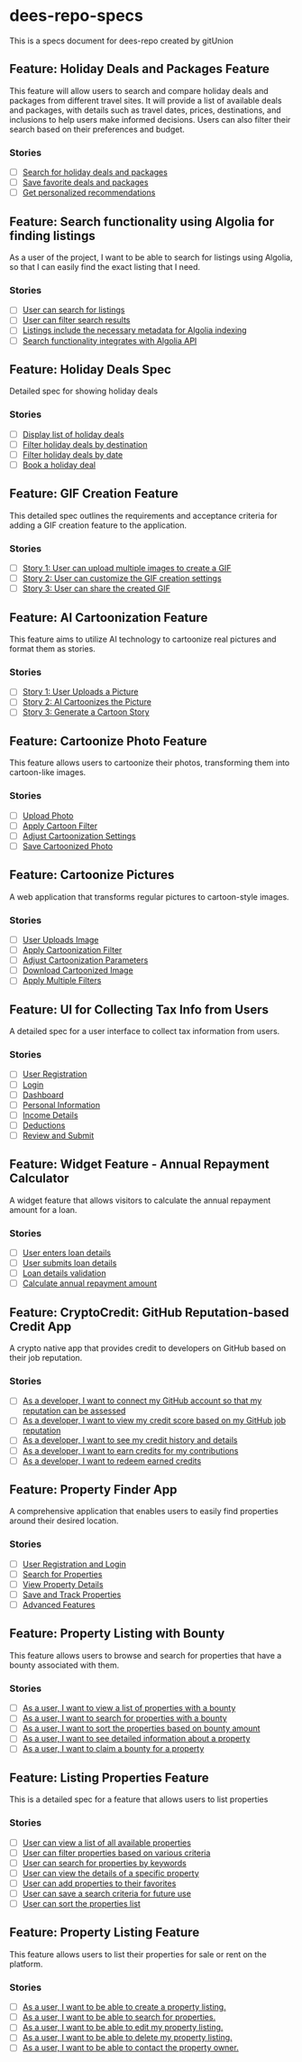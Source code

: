 # dees-repo-specs
This is a specs document for dees-repo created by gitUnion


## Feature: Holiday Deals and Packages Feature
This feature will allow users to search and compare holiday deals and packages from different travel sites. It will provide a list of available deals and packages, with details such as travel dates, prices, destinations, and inclusions to help users make informed decisions. Users can also filter their search based on their preferences and budget.
### Stories
- [ ] [Search for holiday deals and packages](https://github.com/Khalon-Bridge/dees-repo-specs/issues/1)
- [ ] [Save favorite deals and packages](https://github.com/Khalon-Bridge/dees-repo-specs/issues/2)
- [ ] [Get personalized recommendations](https://github.com/Khalon-Bridge/dees-repo-specs/issues/3)

## Feature: Search functionality using Algolia for finding listings
As a user of the project, I want to be able to search for listings using Algolia, so that I can easily find the exact listing that I need.
### Stories
- [ ] [User can search for listings](https://github.com/Khalon-Bridge/dees-repo-specs/issues/4)
- [ ] [User can filter search results](https://github.com/Khalon-Bridge/dees-repo-specs/issues/5)
- [ ] [Listings include the necessary metadata for Algolia indexing](https://github.com/Khalon-Bridge/dees-repo-specs/issues/6)
- [ ] [Search functionality integrates with Algolia API](https://github.com/Khalon-Bridge/dees-repo-specs/issues/7)

## Feature: Holiday Deals Spec
Detailed spec for showing holiday deals
### Stories
- [ ] [Display list of holiday deals](https://github.com/Khalon-Bridge/dees-repo-specs/issues/8)
- [ ] [Filter holiday deals by destination](https://github.com/Khalon-Bridge/dees-repo-specs/issues/9)
- [ ] [Filter holiday deals by date](https://github.com/Khalon-Bridge/dees-repo-specs/issues/10)
- [ ] [Book a holiday deal](https://github.com/Khalon-Bridge/dees-repo-specs/issues/11)

## Feature: GIF Creation Feature
This detailed spec outlines the requirements and acceptance criteria for adding a GIF creation feature to the application.
### Stories
- [ ] [Story 1: User can upload multiple images to create a GIF](https://github.com/Khalon-Bridge/dees-repo-specs/issues/12)
- [ ] [Story 2: User can customize the GIF creation settings](https://github.com/Khalon-Bridge/dees-repo-specs/issues/13)
- [ ] [Story 3: User can share the created GIF](https://github.com/Khalon-Bridge/dees-repo-specs/issues/14)

## Feature: AI Cartoonization Feature
This feature aims to utilize AI technology to cartoonize real pictures and format them as stories.
### Stories
- [ ] [Story 1: User Uploads a Picture](https://github.com/Khalon-Bridge/dees-repo-specs/issues/19)
- [ ] [Story 2: AI Cartoonizes the Picture](https://github.com/Khalon-Bridge/dees-repo-specs/issues/20)
- [ ] [Story 3: Generate a Cartoon Story](https://github.com/Khalon-Bridge/dees-repo-specs/issues/21)

## Feature: Cartoonize Photo Feature
This feature allows users to cartoonize their photos, transforming them into cartoon-like images.
### Stories
- [ ] [Upload Photo](https://github.com/Khalon-Bridge/dees-repo-specs/issues/22)
- [ ] [Apply Cartoon Filter](https://github.com/Khalon-Bridge/dees-repo-specs/issues/23)
- [ ] [Adjust Cartoonization Settings](https://github.com/Khalon-Bridge/dees-repo-specs/issues/24)
- [ ] [Save Cartoonized Photo](https://github.com/Khalon-Bridge/dees-repo-specs/issues/25)

## Feature: Cartoonize Pictures
A web application that transforms regular pictures to cartoon-style images.
### Stories
- [ ] [User Uploads Image](https://github.com/Khalon-Bridge/dees-repo-specs/issues/26)
- [ ] [Apply Cartoonization Filter](https://github.com/Khalon-Bridge/dees-repo-specs/issues/27)
- [ ] [Adjust Cartoonization Parameters](https://github.com/Khalon-Bridge/dees-repo-specs/issues/28)
- [ ] [Download Cartoonized Image](https://github.com/Khalon-Bridge/dees-repo-specs/issues/29)
- [ ] [Apply Multiple Filters](https://github.com/Khalon-Bridge/dees-repo-specs/issues/30)

## Feature: UI for Collecting Tax Info from Users
A detailed spec for a user interface to collect tax information from users.
### Stories
- [ ] [User Registration](https://github.com/Khalon-Bridge/dees-repo-specs/issues/31)
- [ ] [Login](https://github.com/Khalon-Bridge/dees-repo-specs/issues/32)
- [ ] [Dashboard](https://github.com/Khalon-Bridge/dees-repo-specs/issues/33)
- [ ] [Personal Information](https://github.com/Khalon-Bridge/dees-repo-specs/issues/34)
- [ ] [Income Details](https://github.com/Khalon-Bridge/dees-repo-specs/issues/35)
- [ ] [Deductions](https://github.com/Khalon-Bridge/dees-repo-specs/issues/36)
- [ ] [Review and Submit](https://github.com/Khalon-Bridge/dees-repo-specs/issues/37)

## Feature: Widget Feature - Annual Repayment Calculator
A widget feature that allows visitors to calculate the annual repayment amount for a loan.
### Stories
- [ ] [User enters loan details](https://github.com/Khalon-Bridge/dees-repo-specs/issues/38)
- [ ] [User submits loan details](https://github.com/Khalon-Bridge/dees-repo-specs/issues/39)
- [ ] [Loan details validation](https://github.com/Khalon-Bridge/dees-repo-specs/issues/40)
- [ ] [Calculate annual repayment amount](https://github.com/Khalon-Bridge/dees-repo-specs/issues/41)

## Feature: CryptoCredit: GitHub Reputation-based Credit App
A crypto native app that provides credit to developers on GitHub based on their job reputation.
### Stories
- [ ] [As a developer, I want to connect my GitHub account so that my reputation can be assessed](https://github.com/Khalon-Bridge/dees-repo-specs/issues/42)
- [ ] [As a developer, I want to view my credit score based on my GitHub job reputation](https://github.com/Khalon-Bridge/dees-repo-specs/issues/43)
- [ ] [As a developer, I want to see my credit history and details](https://github.com/Khalon-Bridge/dees-repo-specs/issues/44)
- [ ] [As a developer, I want to earn credits for my contributions](https://github.com/Khalon-Bridge/dees-repo-specs/issues/45)
- [ ] [As a developer, I want to redeem earned credits](https://github.com/Khalon-Bridge/dees-repo-specs/issues/46)

## Feature: Property Finder App
A comprehensive application that enables users to easily find properties around their desired location.
### Stories
- [ ] [User Registration and Login](https://github.com/Khalon-Bridge/dees-repo-specs/issues/47)
- [ ] [Search for Properties](https://github.com/Khalon-Bridge/dees-repo-specs/issues/48)
- [ ] [View Property Details](https://github.com/Khalon-Bridge/dees-repo-specs/issues/49)
- [ ] [Save and Track Properties](https://github.com/Khalon-Bridge/dees-repo-specs/issues/50)
- [ ] [Advanced Features](https://github.com/Khalon-Bridge/dees-repo-specs/issues/51)

## Feature: Property Listing with Bounty
This feature allows users to browse and search for properties that have a bounty associated with them.
### Stories
- [ ] [As a user, I want to view a list of properties with a bounty](https://github.com/Khalon-Bridge/dees-repo-specs/issues/52)
- [ ] [As a user, I want to search for properties with a bounty](https://github.com/Khalon-Bridge/dees-repo-specs/issues/53)
- [ ] [As a user, I want to sort the properties based on bounty amount](https://github.com/Khalon-Bridge/dees-repo-specs/issues/54)
- [ ] [As a user, I want to see detailed information about a property](https://github.com/Khalon-Bridge/dees-repo-specs/issues/55)
- [ ] [As a user, I want to claim a bounty for a property](https://github.com/Khalon-Bridge/dees-repo-specs/issues/56)

## Feature: Listing Properties Feature
This is a detailed spec for a feature that allows users to list properties
### Stories
- [ ] [User can view a list of all available properties](https://github.com/Khalon-Bridge/dees-repo-specs/issues/62)
- [ ] [User can filter properties based on various criteria](https://github.com/Khalon-Bridge/dees-repo-specs/issues/63)
- [ ] [User can search for properties by keywords](https://github.com/Khalon-Bridge/dees-repo-specs/issues/64)
- [ ] [User can view the details of a specific property](https://github.com/Khalon-Bridge/dees-repo-specs/issues/65)
- [ ] [User can add properties to their favorites](https://github.com/Khalon-Bridge/dees-repo-specs/issues/66)
- [ ] [User can save a search criteria for future use](https://github.com/Khalon-Bridge/dees-repo-specs/issues/67)
- [ ] [User can sort the properties list](https://github.com/Khalon-Bridge/dees-repo-specs/issues/68)

## Feature: Property Listing Feature
This feature allows users to list their properties for sale or rent on the platform.
### Stories
- [ ] [As a user, I want to be able to create a property listing.](https://github.com/Khalon-Bridge/dees-repo-specs/issues/69)
- [ ] [As a user, I want to be able to search for properties.](https://github.com/Khalon-Bridge/dees-repo-specs/issues/70)
- [ ] [As a user, I want to be able to edit my property listing.](https://github.com/Khalon-Bridge/dees-repo-specs/issues/71)
- [ ] [As a user, I want to be able to delete my property listing.](https://github.com/Khalon-Bridge/dees-repo-specs/issues/72)
- [ ] [As a user, I want to be able to contact the property owner.](https://github.com/Khalon-Bridge/dees-repo-specs/issues/73)